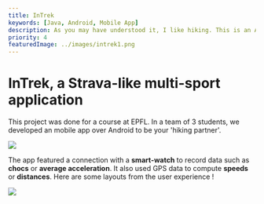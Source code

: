 ```yaml
---
title: InTrek
keywords: [Java, Android, Mobile App]
description: As you may have understood it, I like hiking. This is an Android App to track your recordings using GPS data and connected devices, then save them using Google's Cloud services.
priority: 4
featuredImage: ../images/intrek1.png
---
```


# InTrek, a Strava-like multi-sport application

This project was done for a course at EPFL. In a team of 3 students, we developed an mobile app over Android to be your 'hiking partner'. 

![](../images/intrek0.png)

The app featured a connection with a **smart-watch** to record data such as **chocs** or **average acceleration**. It also used GPS data to compute **speeds** or **distances**. Here are some layouts from the user experience !

![](../images/intrek3.png)


